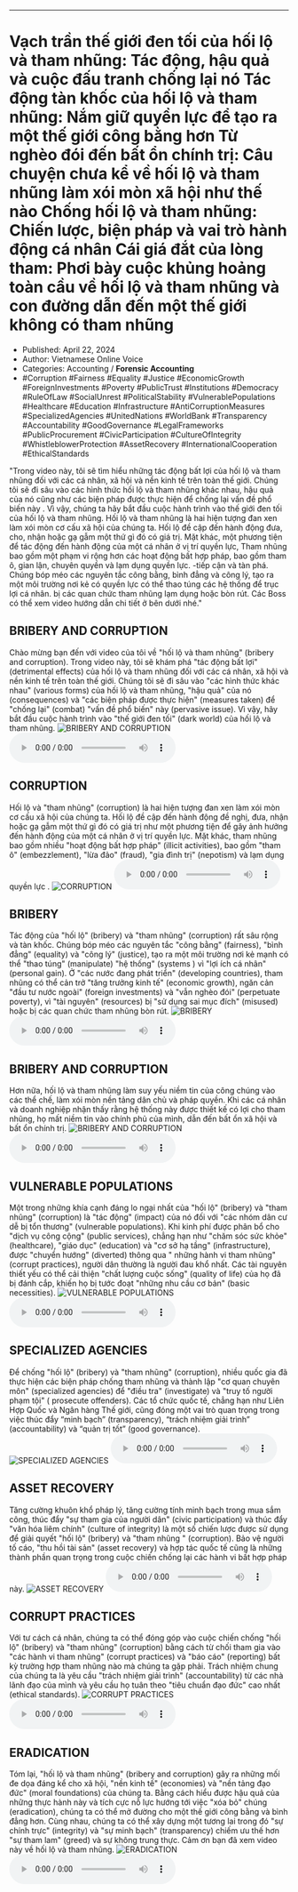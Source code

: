 
---

# Vạch trần thế giới đen tối của hối lộ và tham nhũng: Tác động, hậu quả và cuộc đấu tranh chống lại nó Tác động tàn khốc của hối lộ và tham nhũng: Nắm giữ quyền lực để tạo ra một thế giới công bằng hơn Từ nghèo đói đến bất ổn chính trị: Câu chuyện chưa kể về hối lộ và tham nhũng làm xói mòn xã hội như thế nào Chống hối lộ và tham nhũng: Chiến lược, biện pháp và vai trò hành động cá nhân Cái giá đắt của lòng tham: Phơi bày cuộc khủng hoảng toàn cầu về hối lộ và tham nhũng và con đường dẫn đến một thế giới không có tham nhũng

- Published: April 22, 2024
- Author: Vietnamese Online Voice
- Categories: Accounting / **Forensic Accounting**
- #Corruption #Fairness #Equality #Justice #EconomicGrowth #ForeignInvestments #Poverty #PublicTrust #Institutions #Democracy #RuleOfLaw #SocialUnrest #PoliticalStability #VulnerablePopulations #Healthcare #Education #Infrastructure #AntiCorruptionMeasures #SpecializedAgencies #UnitedNations #WorldBank #Transparency #Accountability #GoodGovernance #LegalFrameworks #PublicProcurement #CivicParticipation #CultureOfIntegrity #WhistleblowerProtection #AssetRecovery #InternationalCooperation #EthicalStandards

"Trong video này, tôi sẽ tìm hiểu những tác động bất lợi của hối lộ và tham nhũng đối với các cá nhân, xã hội và nền kinh tế trên toàn thế giới. Chúng tôi sẽ đi sâu vào các hình thức hối lộ và tham nhũng khác nhau, hậu quả của nó cũng như các biện pháp được thực hiện để chống lại vấn đề phổ biến này . Vì vậy, chúng ta hãy bắt đầu cuộc hành trình vào thế giới đen tối của hối lộ và tham nhũng. Hối lộ và tham nhũng là hai hiện tượng đan xen làm xói mòn cơ cấu xã hội của chúng ta. Hối lộ đề cập đến hành động đưa, cho, nhận hoặc gạ gẫm một thứ gì đó có giá trị. Mặt khác, một phương tiện để tác động đến hành động của một cá nhân ở vị trí quyền lực, Tham nhũng bao gồm một phạm vi rộng hơn các hoạt động bất hợp pháp, bao gồm tham ô, gian lận, chuyên quyền và lạm dụng quyền lực. -tiếp cận và tàn phá. Chúng bóp méo các nguyên tắc công bằng, bình đẳng và công lý, tạo ra một môi trường nơi kẻ có quyền lực có thể thao túng các hệ thống để trục lợi cá nhân. bị các quan chức tham nhũng lạm dụng hoặc bòn rút. Các Boss có thể xem video hướng dẫn chi tiết ở bên dưới nhé."


## BRIBERY AND CORRUPTION

Chào mừng bạn đến với video của tôi về "hối lộ và tham nhũng" (bribery and corruption). Trong video này, tôi sẽ khám phá "tác động bất lợi" (detrimental effects) của hối lộ và tham nhũng đối với các cá nhân, xã hội và nền kinh tế trên toàn thế giới. Chúng tôi sẽ đi sâu vào "các hình thức khác nhau" (various forms) của hối lộ và tham nhũng, "hậu quả" của nó (consequences) và "các biện pháp được thực hiện" (measures taken) để "chống lại" (combat) "vấn đề phổ biến" này (pervasive issue). Vì vậy, hãy bắt đầu cuộc hành trình vào "thế giới đen tối" (dark world) của hối lộ và tham nhũng.
![BRIBERY AND CORRUPTION](https://http-archiver-apis-production-80.schnworks.com/storage/images/transitions/2024-04-22/transition--40958905788-Montserrat-SemiBold-283593.jpg)
<audio controls>
    <source src="https://http-archiver-apis-production-80.schnworks.com/storage/audio/file-9478050228.mp3" type="audio/mpeg">
</audio>



## CORRUPTION

Hối lộ và "tham nhũng" (corruption) là hai hiện tượng đan xen làm xói mòn cơ cấu xã hội của chúng ta. Hối lộ đề cập đến hành động đề nghị, đưa, nhận hoặc gạ gẫm một thứ gì đó có giá trị như một phương tiện để gây ảnh hưởng đến hành động của một cá nhân ở vị trí quyền lực. Mặt khác, tham nhũng bao gồm nhiều "hoạt động bất hợp pháp" (illicit activities), bao gồm "tham ô" (embezzlement), "lừa đảo" (fraud), "gia đình trị" (nepotism) và lạm dụng quyền lực .
![CORRUPTION](https://http-archiver-apis-production-80.schnworks.com/storage/images/transitions/2024-04-22/transition--32744442956-Montserrat-Black-4A148C.jpg)
<audio controls>
    <source src="https://http-archiver-apis-production-80.schnworks.com/storage/audio/file-4384849766.mp3" type="audio/mpeg">
</audio>



## BRIBERY

Tác động của "hối lộ" (bribery) và "tham nhũng" (corruption) rất sâu rộng và tàn khốc. Chúng bóp méo các nguyên tắc "công bằng" (fairness), "bình đẳng" (equality) và "công lý" (justice), tạo ra một môi trường nơi kẻ mạnh có thể "thao túng" (manipulate) "hệ thống" (systems ) vì "lợi ích cá nhân" (personal gain). Ở "các nước đang phát triển" (developing countries), tham nhũng có thể cản trở "tăng trưởng kinh tế" (economic growth), ngăn cản "đầu tư nước ngoài" (foreign investments) và "vẫn nghèo đói" (perpetuate poverty), vì "tài nguyên" (resources) bị "sử dụng sai mục đích" (misused) hoặc bị các quan chức tham nhũng bòn rút.
![BRIBERY](https://http-archiver-apis-production-80.schnworks.com/storage/images/transitions/2024-04-22/transition--2400853332-Montserrat-Medium-283593.jpg)
<audio controls>
    <source src="https://http-archiver-apis-production-80.schnworks.com/storage/audio/file-41224215515.mp3" type="audio/mpeg">
</audio>



## BRIBERY AND CORRUPTION

Hơn nữa, hối lộ và tham nhũng làm suy yếu niềm tin của công chúng vào các thể chế, làm xói mòn nền tảng dân chủ và pháp quyền. Khi các cá nhân và doanh nghiệp nhận thấy rằng hệ thống này được thiết kế có lợi cho tham nhũng, họ mất niềm tin vào chính phủ của mình, dẫn đến bất ổn xã hội và bất ổn chính trị.
![BRIBERY AND CORRUPTION](https://http-archiver-apis-production-80.schnworks.com/storage/images/transitions/2024-04-22/transition--48051107687-Montserrat-Thin-1A237E.jpg)
<audio controls>
    <source src="https://http-archiver-apis-production-80.schnworks.com/storage/audio/file-20942576806.mp3" type="audio/mpeg">
</audio>



## VULNERABLE POPULATIONS

Một trong những khía cạnh đáng lo ngại nhất của "hối lộ" (bribery) và "tham nhũng" (corruption) là "tác động" (impact) của nó đối với "các nhóm dân cư dễ bị tổn thương" (vulnerable populations). Khi kinh phí được phân bổ cho "dịch vụ công cộng" (public services), chẳng hạn như "chăm sóc sức khỏe" (healthcare), "giáo dục" (education) và "cơ sở hạ tầng" (infrastructure), được "chuyển hướng" (diverted) thông qua " những hành vi tham nhũng" (corrupt practices), người dân thường là người đau khổ nhất. Các tài nguyên thiết yếu có thể cải thiện "chất lượng cuộc sống" (quality of life) của họ đã bị đánh cắp, khiến họ bị tước đoạt "những nhu cầu cơ bản" (basic necessities).
![VULNERABLE POPULATIONS](https://http-archiver-apis-production-80.schnworks.com/storage/images/transitions/2024-04-22/transition--26520298100-Montserrat-SemiBold-512DA8.jpg)
<audio controls>
    <source src="https://http-archiver-apis-production-80.schnworks.com/storage/audio/file-14419221630.mp3" type="audio/mpeg">
</audio>



## SPECIALIZED AGENCIES

Để chống "hối lộ" (bribery) và "tham nhũng" (corruption), nhiều quốc gia đã thực hiện các biện pháp chống tham nhũng và thành lập "cơ quan chuyên môn" (specialized agencies) để "điều tra" (investigate) và "truy tố người phạm tội" ( prosecute offenders). Các tổ chức quốc tế, chẳng hạn như Liên Hợp Quốc và Ngân hàng Thế giới, cũng đóng một vai trò quan trọng trong việc thúc đẩy “minh bạch” (transparency), “trách nhiệm giải trình” (accountability) và “quản trị tốt” (good governance).
![SPECIALIZED AGENCIES](https://http-archiver-apis-production-80.schnworks.com/storage/images/transitions/2024-04-22/transition--28352526162-Montserrat-SemiBold-9C27B0.jpg)
<audio controls>
    <source src="https://http-archiver-apis-production-80.schnworks.com/storage/audio/file-44522863140.mp3" type="audio/mpeg">
</audio>



## ASSET RECOVERY

Tăng cường khuôn khổ pháp lý, tăng cường tính minh bạch trong mua sắm công, thúc đẩy "sự tham gia của người dân" (civic participation) và thúc đẩy "văn hóa liêm chính" (culture of integrity) là một số chiến lược được sử dụng để giải quyết "hối lộ" (bribery) và "tham nhũng " (corruption). Bảo vệ người tố cáo, "thu hồi tài sản" (asset recovery) và hợp tác quốc tế cũng là những thành phần quan trọng trong cuộc chiến chống lại các hành vi bất hợp pháp này.
![ASSET RECOVERY](https://http-archiver-apis-production-80.schnworks.com/storage/images/transitions/2024-04-22/transition-12988715849-Montserrat-Black-4A148C.jpg)
<audio controls>
    <source src="https://http-archiver-apis-production-80.schnworks.com/storage/audio/file-16304210984.mp3" type="audio/mpeg">
</audio>



## CORRUPT PRACTICES

Với tư cách cá nhân, chúng ta có thể đóng góp vào cuộc chiến chống "hối lộ" (bribery) và "tham nhũng" (corruption) bằng cách từ chối tham gia vào "các hành vi tham nhũng" (corrupt practices) và "báo cáo" (reporting) bất kỳ trường hợp tham nhũng nào mà chúng ta gặp phải. Trách nhiệm chung của chúng ta là yêu cầu "trách nhiệm giải trình" (accountability) từ các nhà lãnh đạo của mình và yêu cầu họ tuân theo "tiêu chuẩn đạo đức" cao nhất (ethical standards).
![CORRUPT PRACTICES](https://http-archiver-apis-production-80.schnworks.com/storage/images/transitions/2024-04-22/transition-30599604337-Montserrat-Black-283593.jpg)
<audio controls>
    <source src="https://http-archiver-apis-production-80.schnworks.com/storage/audio/file-18968255882.mp3" type="audio/mpeg">
</audio>



## ERADICATION

Tóm lại, "hối lộ và tham nhũng" (bribery and corruption) gây ra những mối đe dọa đáng kể cho xã hội, "nền kinh tế" (economies) và "nền tảng đạo đức" (moral foundations) của chúng ta. Bằng cách hiểu được hậu quả của những thực hành này và tích cực nỗ lực hướng tới việc "xóa bỏ" chúng (eradication), chúng ta có thể mở đường cho một thế giới công bằng và bình đẳng hơn. Cùng nhau, chúng ta có thể xây dựng một tương lai trong đó "sự chính trực" (integrity) và "sự minh bạch" (transparency) chiếm ưu thế hơn "sự tham lam" (greed) và sự không trung thực. Cảm ơn bạn đã xem video này về hối lộ và tham nhũng.
![ERADICATION](https://http-archiver-apis-production-80.schnworks.com/storage/images/transitions/2024-04-22/transition--19575014642-Montserrat-Thin-880E4F.jpg)
<audio controls>
    <source src="https://http-archiver-apis-production-80.schnworks.com/storage/audio/file-10961606819.mp3" type="audio/mpeg">
</audio>

